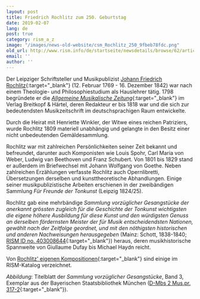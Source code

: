 ```yaml
---
layout: post
title: Friedrich Rochlitz zum 250. Geburtstag
date: 2019-02-07
lang: de
post: true
category: rism_a_z
image: "/images/news-old-website/csm_Rochlitz_250_9fbeb78fdc.png"
old_url: http://www.rism.info/de/startseite/newsdetails/browse/62/article/64/friedrich-rochlitz-at-250.html
email: ''
author: ''
---
```


Der Leipziger Schriftsteller und Musikpublizist [Johann Friedrich Rochlitz](https://opac.rism.info/search?id=pe154394&Language=en){:target="_blank"} (12. Februar 1769 - 16. Dezember 1842) war nach einem Theologie- und Philosophiestudium als Hauslehrer tätig. 1798 begründete er die [_Allgemeine Musikalische Zeitung_](https://digipress.digitale-sammlungen.de/calendar/newspaper/bsbmult00000037){:target="_blank"} im Verlag Breitkopf & Härtel, deren Redakteur er bis 1818 war und die sich zur bedeutendsten Musikzeitschrift im deutschsprachigen Raum entwickelte.

Durch die Heirat mit Henriette Winkler, der Witwe eines reichen Patriziers, wurde Rochlitz 1809 materiell unabhängig und gelangte in den Besitz einer nicht unbedeutenden Gemäldesammlung.

Rochlitz war mit zahlreichen Persönlichkeiten seiner Zeit bekannt und befreundet, darunter auch Komponisten wie Louis Spohr, Carl Maria von Weber, Ludwig van Beethoven und Franz Schubert. Von 1801 bis 1829 stand er außerdem im Briefwechsel mit Johann Wolfgang von Goethe. Neben zahlreichen Erzählungen verfasste Rochlitz auch Opernlibretti, Übersetzungen derselben und kunsttheoretische Abhandlungen. Einige seiner musikpublizistische Arbeiten erschienen in der zweibändigen Sammlung _Für Freunde der Tonkunst_ (Leipzig 1824/25).

Rochlitz gab eine mehrbändige _Sammlung_ _vorzüglicher Gesangstücke_ _der anerkannt grössten_ _zugleich für die Geschichte der Tonkunst wichtigsten_ _die eigene höhere Ausbildung für diese Kunst_ _und den würdigsten Genuss an derselben_ _fördernsten Meister_ _der für Musik entscheidendsten Nationen,_ _gewählt_ _nach der Zeitfolge geordnet,_ _und mit den nöthigsten historischen und anderen Nachweisungen herausgegeben_ (Mainz: Schott, 1838-1840; [RISM ID no. 403008644](https://opac.rism.info/search?id=403008644&View=rism){:target="_blank"}) heraus, deren musikhistorische Spannweite von Giullaume Dufay bis Michael Haydn reicht.

Von [Rochlitz' eigenen Kompositionen](https://opac.rism.info/search?View=rism&author=Rochlitz+Friedrich&Language=en){:target="_blank"} sind einige im RISM-Katalog verzeichnet.

_Abbildung_: Titelblatt der _Sammlung vorzüglicher Gesangstücke_, Band 3, Exemplar aus der Bayerischen Staatsbibliothek München ([D-Mbs 2 Mus.pr. 317-2](http://mdz-nbn-resolving.de/urn:nbn:de:bvb:12-bsb11131406-1){:target="_blank"}).


